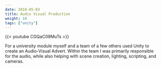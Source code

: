 ```yaml
---
date: 2018-05-03
title: Audio Visual Production
weight: 10
tags: ["unity"]
---
```


{{< youtube CGQaC09MuTs >}}

For a university module myself and a team of a few others used Unity to create an Audio-Visual Advert. Within the team I was primarily responsible for the audio, while also helping with scene creation, lighting, scripting, and cameras.
